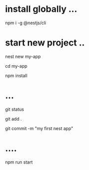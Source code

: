 

#  install globally ... 


npm i -g @nestjs/cli


# start new project .. 

nest new my-app

cd my-app 

npm install


# ...

git status


git add .

git commit -m "my first nest app"


# ....


npm run start


